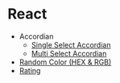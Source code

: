 # React

- Accordian
  - [Single Select Accordian](src/components/accordian/SingleSelectAccordian.jsx)
  - [Multi Select Accordian](src/components/accordian/MultiSelectAccordian.jsx)
- [Random Color (HEX & RGB)](src/components/random-color/RandomColor.jsx)
- [Rating](src/components/rating/StarRating.jsx)

